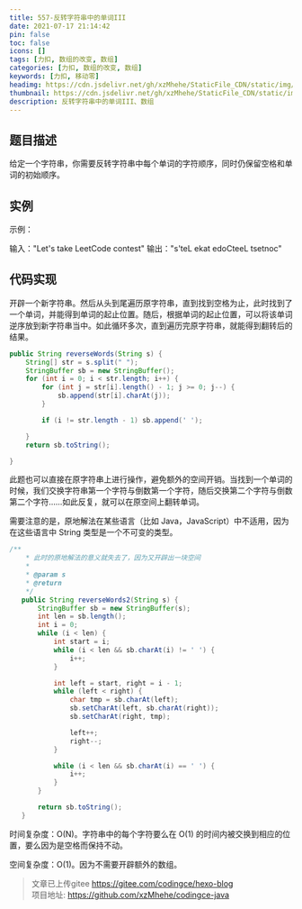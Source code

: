 ```yaml
---
title: 557-反转字符串中的单词III
date: 2021-07-17 21:14:42
pin: false
toc: false
icons: []
tags: [力扣, 数组的改变, 数组]
categories: [力扣, 数组的改变, 数组]
keywords: [力扣, 移动零]
headimg: https://cdn.jsdelivr.net/gh/xzMhehe/StaticFile_CDN/static/img/20210717211639.png
thumbnail: https://cdn.jsdelivr.net/gh/xzMhehe/StaticFile_CDN/static/img/20210717211639.png
description: 反转字符串中的单词III、数组
---
```

## 题目描述
给定一个字符串，你需要反转字符串中每个单词的字符顺序，同时仍保留空格和单词的初始顺序。
## 实例
示例：

输入："Let's take LeetCode contest"
输出："s'teL ekat edoCteeL tsetnoc"

## 代码实现
开辟一个新字符串。然后从头到尾遍历原字符串，直到找到空格为止，此时找到了一个单词，并能得到单词的起止位置。随后，根据单词的起止位置，可以将该单词逆序放到新字符串当中。如此循环多次，直到遍历完原字符串，就能得到翻转后的结果。

```java
public String reverseWords(String s) {
    String[] str = s.split(" ");
    StringBuffer sb = new StringBuffer();
    for (int i = 0; i < str.length; i++) {
        for (int j = str[i].length() - 1; j >= 0; j--) {
            sb.append(str[i].charAt(j));
        }

        if (i != str.length - 1) sb.append(' ');

    }
    return sb.toString();

}
```


此题也可以直接在原字符串上进行操作，避免额外的空间开销。当找到一个单词的时候，我们交换字符串第一个字符与倒数第一个字符，随后交换第二个字符与倒数第二个字符……如此反复，就可以在原空间上翻转单词。

需要注意的是，原地解法在某些语言（比如 Java，JavaScript）中不适用，因为在这些语言中 String 类型是一个不可变的类型。

 ```java
 /**
     * 此时的原地解法的意义就失去了，因为又开辟出一块空间
     *
     * @param s
     * @return
     */
    public String reverseWords2(String s) {
        StringBuffer sb = new StringBuffer(s);
        int len = sb.length();
        int i = 0;
        while (i < len) {
            int start = i;
            while (i < len && sb.charAt(i) != ' ') {
                i++;
            }

            int left = start, right = i - 1;
            while (left < right) {
                char tmp = sb.charAt(left);
                sb.setCharAt(left, sb.charAt(right));
                sb.setCharAt(right, tmp);

                left++;
                right--;
            }

            while (i < len && sb.charAt(i) == ' ') {
                i++;
            }
        }

        return sb.toString();
    }
```



时间复杂度：O(N)。字符串中的每个字符要么在 O(1) 的时间内被交换到相应的位置，要么因为是空格而保持不动。

空间复杂度：O(1)。因为不需要开辟额外的数组。

>文章已上传gitee https://gitee.com/codingce/hexo-blog   
>项目地址: https://github.com/xzMhehe/codingce-java